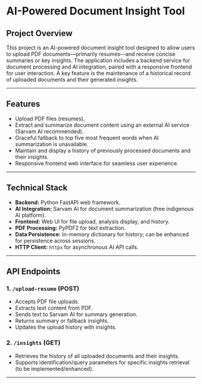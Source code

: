# AI-Powered Document Insight Tool

## Project Overview

This project is an AI-powered document insight tool designed to allow users to upload PDF documents—primarily resumes—and receive concise summaries or key insights. The application includes a backend service for document processing and AI integration, paired with a responsive frontend for user interaction. A key feature is the maintenance of a historical record of uploaded documents and their generated insights.

---

## Features

- Upload PDF files (resumes).
- Extract and summarize document content using an external AI service (Sarvam AI recommended).
- Graceful fallback to top five most frequent words when AI summarization is unavailable.
- Maintain and display a history of previously processed documents and their insights.
- Responsive frontend web interface for seamless user experience.

---

## Technical Stack

- **Backend:** Python FastAPI web framework.
- **AI Integration:** Sarvam AI for document summarization (free indigenous AI platform).
- **Frontend:** Web UI for file upload, analysis display, and history.
- **PDF Processing:** PyPDF2 for text extraction.
- **Data Persistence:** In-memory dictionary for history; can be enhanced for persistence across sessions.
- **HTTP Client:** `httpx` for asynchronous AI API calls.

---

## API Endpoints

### 1. `/upload-resume` (POST)

- Accepts PDF file uploads.
- Extracts text content from PDF.
- Sends text to Sarvam AI for summary generation.
- Returns summary or fallback insights.
- Updates the upload history with insights.

### 2. `/insights` (GET)

- Retrieves the history of all uploaded documents and their insights.
- Supports identification/query parameters for specific insights retrieval (to be implemented/enhanced).

---